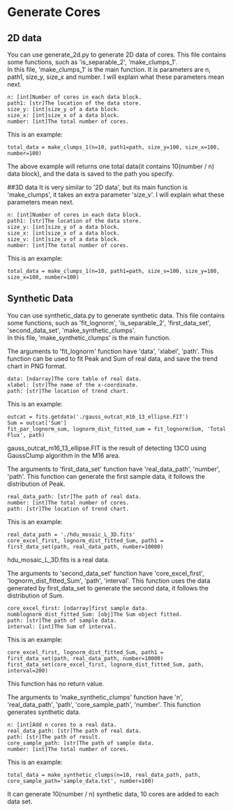 # Generate Cores
## 2D data
You can use generate_2d.py to generate 2D data of cores.
This file contains some functions, such as 'is_separable_2', 'make_clumps_1'.  
In this file, 'make_clumps_1' is the main function.
It is parameters are n, path1, size_y, size_x and number.
I will explain what these parameters mean next.  
```
n: [int]Number of cores in each data block.
path1: [str]The location of the data store.
size_y: [int]size_y of a data block.
size_x: [int]size_x of a data block.
number: [int]The total number of cores.
```
This is an example:
```
total_data = make_clumps_1(n=10, path1=path, size_y=100, size_x=100, number=100)
```
The above example will returns one total data(it contains 10(number / n) data block), and the data
is saved to the path you specify. 

##3D data
It is very similar to '2D data', but its main function is 'make_clumps', 
it takes an extra parameter 'size_v'.
I will explain what these parameters mean next.  
```
n: [int]Number of cores in each data block.
path1: [str]The location of the data store.
size_y: [int]size_y of a data block.
size_x: [int]size_x of a data block.
size_v: [int]size_v of a data block.
number: [int]The total number of cores.
```
This is an example:
```
total_data = make_clumps_1(n=10, path1=path, size_v=100, size_y=100, size_x=100, number=100)
```

## Synthetic Data
You can use synthetic_data.py to generate synthetic data.
This file contains some functions, such as 'fit_lognorm', 'is_separable_2', 
'first_data_set', 'second_data_set', 'make_synthetic_clumps'.  
In this file, 'make_synthetic_clumps' is the main function.

The arguments to 'fit_lognorm' function have 'data', 'xlabel', 'path'.
This function can be used to fit Peak and Sum of real data, and save the 
trend chart in PNG format.
```
data: [ndarray]The core table of real data.
xlabel: [str]The name of the x-coordinate.
path: [str]The location of trend chart.
```
This is an example:
```
outcat = fits.getdata('./gauss_outcat_m16_13_ellipse.FIT')
Sum = outcat['Sum']
fit_par_lognorm_sum, lognorm_dist_fitted_sum = fit_lognorm(Sum, 'Total Flux', path)
```
gauss_outcat_m16_13_ellipse.FIT is the result of detecting 13CO using GaussClump algorithm
in the M16 area.

The arguments to 'first_data_set' function have 'real_data_path', 'number', 'path'.
This function can generate the first sample data, it follows the distribution of Peak.
```
real_data_path: [str]The path of real data.
number: [int]The total number of cores.
path: [str]The location of trend chart.
```
This is an example:
```
real_data_path = './hdu_mosaic_L_3D.fits'
core_excel_first, lognorm_dist_fitted_Sum, path1 = first_data_set(path, real_data_path, number=10000)
```
hdu_mosaic_L_3D.fits is a real data.

The arguments to 'second_data_set' function have 'core_excel_first', 'lognorm_dist_fitted_Sum', 'path', 'interval'.
This function uses the data generated by first_data_set to generate the second data, it follows the distribution of Sum.
```
core_excel_first: [ndarray]first sample data.
numblognorm_dist_fitted_Sum: [obj]The Sum object fitted.
path: [str]The path of sample data.
interval: [int]The Sum of interval.
```
This is an example:
```
core_excel_first, lognorm_dist_fitted_Sum, path1 = first_data_set(path, real_data_path, number=10000)
first_data_set(core_excel_first, lognorm_dist_fitted_Sum, path, interval=200)
```
This function has no return value.

The arguments to 'make_synthetic_clumps' function have 'n', 'real_data_path', 'path', 'core_sample_path', 'number'.
This function generates synthetic data.
```
n: [int]Add n cores to a real data.
real_data_path: [str]The path of real data.
path: [str]The path of result.
core_sample_path: [str]The path of sample data.
number: [int]The total number of cores.
```
This is an example:
```
total_data = make_synthetic_clumps(n=10, real_data_path, path, core_sample_path='sample_data.txt', number=100)
```
It can generate 10(number / n) synthetic data, 10 cores are added to each data set.
